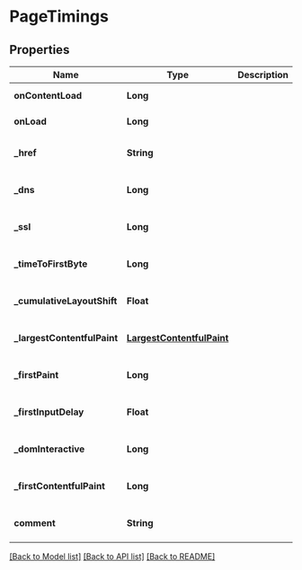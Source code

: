 # PageTimings
## Properties

| Name | Type | Description | Notes |
|------------ | ------------- | ------------- | -------------|
| **onContentLoad** | **Long** |  | [default to -1] |
| **onLoad** | **Long** |  | [default to -1] |
| **\_href** | **String** |  | [optional] [default to ] |
| **\_dns** | **Long** |  | [optional] [default to -1] |
| **\_ssl** | **Long** |  | [optional] [default to -1] |
| **\_timeToFirstByte** | **Long** |  | [optional] [default to -1] |
| **\_cumulativeLayoutShift** | **Float** |  | [optional] [default to -1] |
| **\_largestContentfulPaint** | [**LargestContentfulPaint**](LargestContentfulPaint.md) |  | [optional] [default to null] |
| **\_firstPaint** | **Long** |  | [optional] [default to -1] |
| **\_firstInputDelay** | **Float** |  | [optional] [default to -1] |
| **\_domInteractive** | **Long** |  | [optional] [default to -1] |
| **\_firstContentfulPaint** | **Long** |  | [optional] [default to -1] |
| **comment** | **String** |  | [optional] [default to null] |

[[Back to Model list]](../README.md#documentation-for-models) [[Back to API list]](../README.md#documentation-for-api-endpoints) [[Back to README]](../README.md)

